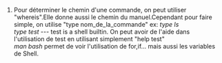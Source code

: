 1. Pour déterminer le chemin d'une commande, on peut utiliser "whereis".Elle donne aussi le chemin du manuel.Cependant pour faire simple, on utilise "type nom_de_la_commande" ex: *type ls*    
*type test* --- test is a shell builtin. On peut avoir de l'aide dans l'utilisation de test en utilisant simplement "help test"    
*man bash* permet de voir l'utilisation de for,if... mais aussi les variables de Shell.    

